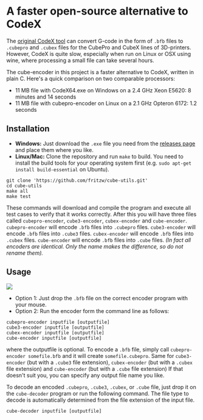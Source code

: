 # A faster open-source alternative to CodeX

The [original CodeX tool](https://groups.google.com/forum/#!topic/kisslicer-refugee-camp/ZMuIrtn5Mfo)
can convert G-code in the form of `.bfb` files to `.cubepro` and `.cubex`
files for the CubePro and CubeX lines of 3D-printers.
However, CodeX is quite slow, especially when run on Linux or OSX using wine,
where processing a small file can take several hours.

The cube-encoder in this project is a faster alternative to CodeX, written in plain C. Here's a quick comparison on two comparable processors:

* 11 MB file with CodeX64.exe on Windows on a 2.4 GHz Xeon E5620: 8 minutes and 14 seconds
* 11 MB file with cubepro-encoder on Linux on a 2.1 GHz Opteron 6172: 1.2 seconds

## Installation

* **Windows:** Just download the `.exe` file you need from the [releases page](https://github.com/fritzw/cube-utils/releases) and place them where you like.
* **Linux/Mac:** Clone the repository and run `make` to build. You need to install the build tools for your operating system first (e.g. `sudo apt-get install build-essential` on Ubuntu).
```
git clone 'https://github.com/fritzw/cube-utils.git'
cd cube-utils
make all
make test
```

These commands will download and compile the program and execute all test cases to verify that it works correctly.
After this you will have three files called `cubepro-encoder`, `cube3-encoder`, `cubex-encoder` and `cube-encoder`.
`cubepro-encoder` will encode `.bfb` files into `.cubepro` files.
`cube3-encoder` will encode `.bfb` files into `.cube3` files.
`cubex-encoder` will encode `.bfb` files into `.cubex` files.
`cube-encoder` will encode `.bfb` files into `.cube` files.
*(In fact all encoders are identical. Only the name makes the difference, so do not rename them).*

## Usage

<img src="https://raw.githubusercontent.com/fritzw/cube-utils/master/windows-screenshot.png"/>

* Option 1: Just drop the `.bfb` file on the correct encoder program with your mouse.
* Option 2: Run the encoder form the command line as follows:
```
cubepro-encoder inputfile [outputfile]
cube3-encoder inputfile [outputfile]
cubex-encoder inputfile [outputfile]
cube-encoder inputfile [outputfile]
```
where the outputfile is optional. To encode a `.bfb` file, simply call `cubepro-encoder somefile.bfb` and it will create `somefile.cubepro`.
Same for `cube3-encoder` (but with a `.cube3` file extension), `cubex-encoder` (but with a `.cubex` file extension) and `cube-encoder` (but with a `.cube` file extension)
If that doesn't suit you, you can specify any output file name you like.

To decode an encoded `.cubepro`, `.cube3`, `.cubex`, or `.cube` file, just drop it on the `cube-decoder` program or run the following command. The file type to decode is automatically determined from the file extension of the input file.
```
cube-decoder inputfile [outputfile]
```
